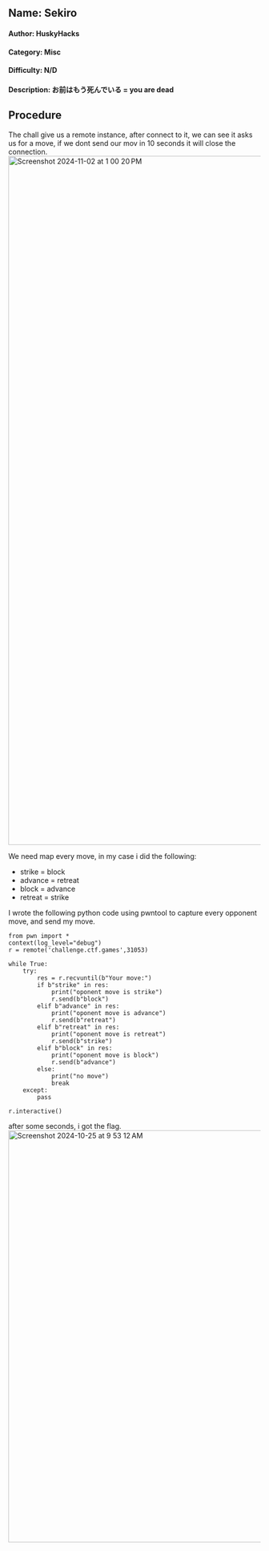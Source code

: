 
## Name: Sekiro
#### Author: HuskyHacks
#### Category: Misc
#### Difficulty: N/D
#### Description: お前はもう死んでいる = you are dead

## Procedure
The chall give us a remote instance, after connect to it, we can see it asks us for a move, if we dont send our mov in 10 seconds it will close the connection.
<img width="1376" alt="Screenshot 2024-11-02 at 1 00 20 PM" src="https://github.com/user-attachments/assets/bd50ea2c-0826-4ea3-a8a4-b8731dfa2532">

We need map every move, in my case i did the following:
* strike = block
* advance = retreat
* block = advance
* retreat = strike

I wrote the following python code using pwntool to capture every opponent move, and send my move.
```
from pwn import *
context(log_level="debug")
r = remote('challenge.ctf.games',31053)

while True:
    try:
        res = r.recvuntil(b"Your move:")
        if b"strike" in res:
            print("oponent move is strike")
            r.send(b"block")
        elif b"advance" in res:
            print("oponent move is advance")
            r.send(b"retreat")
        elif b"retreat" in res:
            print("oponent move is retreat")
            r.send(b"strike")
        elif b"block" in res:
            print("oponent move is block")
            r.send(b"advance")
        else:
            print("no move")
            break
    except:
        pass

r.interactive()
```

after some seconds, i got the flag.
<img width="823" alt="Screenshot 2024-10-25 at 9 53 12 AM" src="https://github.com/user-attachments/assets/b983fd9e-4965-434f-8d03-a932b7443ab1">
